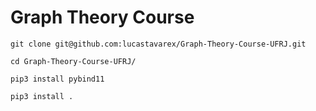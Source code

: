 # Graph Theory Course
```
git clone git@github.com:lucastavarex/Graph-Theory-Course-UFRJ.git

```
```
cd Graph-Theory-Course-UFRJ/
```
```
pip3 install pybind11
```
```
pip3 install .
```
